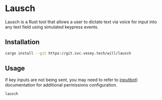 # Lausch

Lausch is a Rust tool that allows a user to dictate text via voice for input into any text field using simulated keypress events.

## Installation

```bash
cargo install --git https://git.svc.vesey.tech/will/lausch
```

## Usage

If key inputs are not being sent, you may need to refer to [inputbot](https://github.com/obv-mikhail/InputBot)) documentation for additional permissions configuration.

```bash
lausch
```


